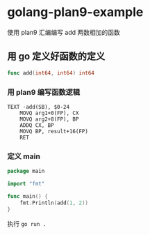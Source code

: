 # golang-plan9-example

使用 plan9 汇编编写 add 两数相加的函数

## 用 go 定义好函数的定义

```go
func add(int64, int64) int64
```

### 用 plan9 编写函数逻辑

```plan9_x86
TEXT ·add(SB), $0-24
    MOVQ arg1+0(FP), CX
    MOVQ arg2+8(FP), BP
    ADDQ CX, BP
    MOVQ BP, result+16(FP)
    RET

```

### 定义 main

```go
package main

import "fmt"

func main() {
	fmt.Println(add(1, 2))
}

```

执行 `go run .`